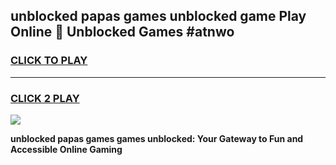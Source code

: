 
## unblocked papas games unblocked game Play Online 👋 Unblocked Games #atnwo
<h3>
<a href="https://premium.freeplayer.one?title=unblocked_papas_games&ref=21F">CLICK TO PLAY</a></h3>
<hr>

<h3>
<a href="https://premium.freeplayer.one?title=unblocked_papas_games&ref=21F">CLICK 2 PLAY</a>
  
</h3>

<a href="https://premium.freeplayer.one?title=unblocked_papas_games&ref=21F/"><img src="https://clearcache.store/games.png"></a>


**unblocked papas games games unblocked: Your Gateway to Fun and Accessible Online Gaming**
